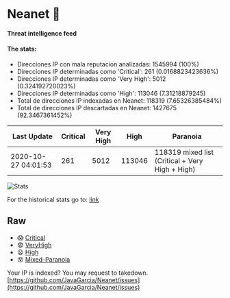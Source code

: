 # Neanet :hocho:
#### Threat intelligence feed
#### The stats:

- Direcciones IP con mala reputacion analizadas: 1545994 (100%)
- Direcciones IP determinadas como 'Critical':  261 (0.0168823423636%)
- Direcciones IP determinadas como 'Very High':  5012 (0.324192720023%)
- Direcciones IP determinadas como 'High':  113046 (7.31218879245)
- Total de direcciones IP indexadas en Neanet:  118319 (7.65326385484%)
- Total de direcciones IP descartadas en Neanet:  1427675 (92.3467361452%)

| Last Update | Critical | Very High | High | Paranoia |
| --- | --- | --- | --- | --- |
| 2020-10-27 04:01:53 | 261 | 5012 | 113046 | 118319 mixed list (Critical + Very High + High)|

![Stats](https://docs.google.com/spreadsheets/d/e/2PACX-1vSnaNMIXVabIpDJjufMlzH7poXnshF3mgd8Is1g9ytUEzVsP5my4Trn8f-xkoLLQ38xpL3HtmUexLo6/pubchart?oid=501124687&format=image)

For the historical stats go to: [link](/stats.csv)
## Raw
- :scream: [Critical](https://raw.githubusercontent.com/JavaGarcia/Neanet/master/blacklists/neanet_critical.txt)
- :fearful: [VeryHigh](https://raw.githubusercontent.com/JavaGarcia/Neanet/master/blacklists/neanet_veryHigh.txtt)
- :frowning: [High](https://raw.githubusercontent.com/JavaGarcia/Neanet/master/blacklists/neanet_high.txt)
- :dizzy_face: [Mixed-Paranoia](https://raw.githubusercontent.com/JavaGarcia/Neanet/master/blacklists/neanet_all.txt)


Your IP is indexed? You may request to takedown. [https://github.com/JavaGarcia/Neanet/issues](https://github.com/JavaGarcia/Neanet/issues)



































































































































































































































































































































































































































































































































































































































































































































































































































































































































































































































































































































































































































































































































































































































































































































































































































































































































































